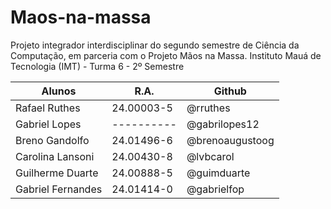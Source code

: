 # Maos-na-massa
Projeto integrador interdisciplinar do segundo semestre de Ciência da Computação, em parceria com o Projeto Mãos na Massa.
Instituto Mauá de Tecnologia (IMT) - Turma 6 - 2º Semestre

| Alunos            | R.A.       | Github             |
| ----------------- | ---------- | ------------------ |
| Rafael Ruthes     | 24.00003-5 | @rruthes           |
| Gabriel Lopes     | ---------- | @gabrilopes12      |
| Breno Gandolfo    | 24.01496-6 | @brenoaugustoog    |
| Carolina Lansoni  | 24.00430-8 | @lvbcarol          |
| Guilherme Duarte  | 24.00888-5 | @guimduarte        |
| Gabriel Fernandes | 24.01414-0 | @gabrielfop        |
